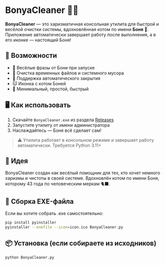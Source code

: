# BonyaCleaner 🧹🐱

**BonyaCleaner** — это харизматичная консольная утилита для быстрой и весёлой очистки системы, вдохновлённая котом по имени **Боня** 🐾.  
Приложение автоматически завершает работу после выполнения, а в его иконке — настоящий Боня!

## 🚀 Возможности

- 💬 Весёлые фразы от Бони при запуске
- 📂 Очистка временных файлов и системного мусора
- 🧼 Поддержка автоматического закрытия
- 🐱 Иконка с котом Боней
- 🐾 Минимальный, простой, быстрый

## 🖥️ Как использовать

1. Скачайте `BonyaCleaner.exe` из раздела [Releases](https://github.com/Olexandr78/BonyaCleaner/releases)
2. Запустите утилиту от имени администратора
3. Наслаждайтесь — Боня всё сделает сам!

> ⚠️ Утилита работает в консольном режиме и завершает работу автоматически.
Требуется Python 3.11+

## 🧠 Идея
BonyaCleaner создан как весёлый помощник для тех, кто хочет немного харизмы и чистоты в своей системе.
Вдохновлён котом по имени Боня, которому 43 года по человеческим меркам 🐈‍⬛.
## 🔧 Сборка EXE-файла
Если вы хотите собрать .exe самостоятельно:
```bash
pip install pyinstaller
pyinstaller --onefile --icon=icon.ico BonyaCleaner.py
```
## 📦 Установка (если собираете из исходников)

```bash
python BonyaCleaner.py

